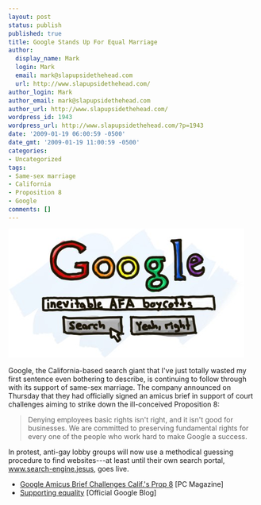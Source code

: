 ```yaml
---
layout: post
status: publish
published: true
title: Google Stands Up For Equal Marriage
author:
  display_name: Mark
  login: Mark
  email: mark@slapupsidethehead.com
  url: http://www.slapupsidethehead.com/
author_login: Mark
author_email: mark@slapupsidethehead.com
author_url: http://www.slapupsidethehead.com/
wordpress_id: 1943
wordpress_url: http://www.slapupsidethehead.com/?p=1943
date: '2009-01-19 06:00:59 -0500'
date_gmt: '2009-01-19 11:00:59 -0500'
categories:
- Uncategorized
tags:
- Same-sex marriage
- California
- Proposition 8
- Google
comments: []
---
```

![Well, do ya? Punk?](/wp-content/media/2009/01/google-equality.jpg "Well, do ya? Punk?")

Google, the California-based search giant that I've just totally wasted my first sentence even bothering to describe, is continuing to follow through with its support of same-sex marriage. The company announced on Thursday that they had officially signed an amicus brief in support of court challenges aiming to strike down the ill-conceived Proposition 8:

> Denying employees basic rights isn't right, and it isn't good for businesses. We are committed to preserving fundamental rights for every one of the people who work hard to make Google a success.

In protest, anti-gay lobby groups will now use a methodical guessing procedure to find websites---at least until their own search portal, www.search-engine.jesus, goes live.

- [Google Amicus Brief Challenges Calif.'s Prop 8](http://www.pcmag.com/article2/0,2817,2339118,00.asp) [PC Magazine]
- [Supporting equality](http://googleblog.blogspot.com/2009/01/supporting-equality.html) [Official Google Blog]
